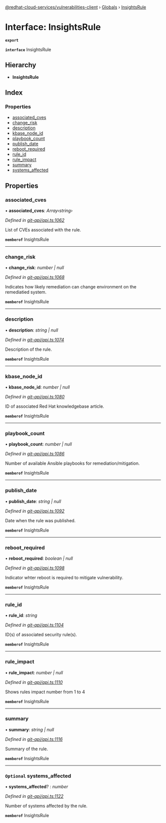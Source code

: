 [@redhat-cloud-services/vulnerabilities-client](../README.md) › [Globals](../globals.md) › [InsightsRule](insightsrule.md)

# Interface: InsightsRule

**`export`** 

**`interface`** InsightsRule

## Hierarchy

* **InsightsRule**

## Index

### Properties

* [associated_cves](insightsrule.md#associated_cves)
* [change_risk](insightsrule.md#change_risk)
* [description](insightsrule.md#description)
* [kbase_node_id](insightsrule.md#kbase_node_id)
* [playbook_count](insightsrule.md#playbook_count)
* [publish_date](insightsrule.md#publish_date)
* [reboot_required](insightsrule.md#reboot_required)
* [rule_id](insightsrule.md#rule_id)
* [rule_impact](insightsrule.md#rule_impact)
* [summary](insightsrule.md#summary)
* [systems_affected](insightsrule.md#optional-systems_affected)

## Properties

###  associated_cves

• **associated_cves**: *Array‹string›*

*Defined in [git-api/api.ts:1062](https://github.com/RedHatInsights/javascript-clients/blob/master/packages/vulnerabilities/git-api/api.ts#L1062)*

List of CVEs associated with the rule.

**`memberof`** InsightsRule

___

###  change_risk

• **change_risk**: *number | null*

*Defined in [git-api/api.ts:1068](https://github.com/RedHatInsights/javascript-clients/blob/master/packages/vulnerabilities/git-api/api.ts#L1068)*

Indicates how likely remediation can change environment on the remediatied system.

**`memberof`** InsightsRule

___

###  description

• **description**: *string | null*

*Defined in [git-api/api.ts:1074](https://github.com/RedHatInsights/javascript-clients/blob/master/packages/vulnerabilities/git-api/api.ts#L1074)*

Description of the rule.

**`memberof`** InsightsRule

___

###  kbase_node_id

• **kbase_node_id**: *number | null*

*Defined in [git-api/api.ts:1080](https://github.com/RedHatInsights/javascript-clients/blob/master/packages/vulnerabilities/git-api/api.ts#L1080)*

ID of associated Red Hat knowledgebase article.

**`memberof`** InsightsRule

___

###  playbook_count

• **playbook_count**: *number | null*

*Defined in [git-api/api.ts:1086](https://github.com/RedHatInsights/javascript-clients/blob/master/packages/vulnerabilities/git-api/api.ts#L1086)*

Number of available Ansible playbooks for remediation/mitigation.

**`memberof`** InsightsRule

___

###  publish_date

• **publish_date**: *string | null*

*Defined in [git-api/api.ts:1092](https://github.com/RedHatInsights/javascript-clients/blob/master/packages/vulnerabilities/git-api/api.ts#L1092)*

Date when the rule was published.

**`memberof`** InsightsRule

___

###  reboot_required

• **reboot_required**: *boolean | null*

*Defined in [git-api/api.ts:1098](https://github.com/RedHatInsights/javascript-clients/blob/master/packages/vulnerabilities/git-api/api.ts#L1098)*

Indicator whter reboot is required to mitigate vulnerability.

**`memberof`** InsightsRule

___

###  rule_id

• **rule_id**: *string*

*Defined in [git-api/api.ts:1104](https://github.com/RedHatInsights/javascript-clients/blob/master/packages/vulnerabilities/git-api/api.ts#L1104)*

ID(s) of associated security rule(s).

**`memberof`** InsightsRule

___

###  rule_impact

• **rule_impact**: *number | null*

*Defined in [git-api/api.ts:1110](https://github.com/RedHatInsights/javascript-clients/blob/master/packages/vulnerabilities/git-api/api.ts#L1110)*

Shows rules impact number from 1 to 4

**`memberof`** InsightsRule

___

###  summary

• **summary**: *string | null*

*Defined in [git-api/api.ts:1116](https://github.com/RedHatInsights/javascript-clients/blob/master/packages/vulnerabilities/git-api/api.ts#L1116)*

Summary of the rule.

**`memberof`** InsightsRule

___

### `Optional` systems_affected

• **systems_affected**? : *number*

*Defined in [git-api/api.ts:1122](https://github.com/RedHatInsights/javascript-clients/blob/master/packages/vulnerabilities/git-api/api.ts#L1122)*

Number of systems affected by the rule.

**`memberof`** InsightsRule
